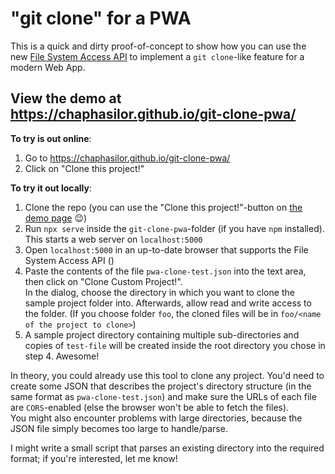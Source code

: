 # "git clone" for a PWA

This is a quick and dirty proof-of-concept to show how you can use the new [File System Access API](https://web.dev/file-system-access/) to implement a `git clone`-like feature for a modern Web App.

## View the demo at https://chaphasilor.github.io/git-clone-pwa/

**To try is out online**:

1. Go to https://chaphasilor.github.io/git-clone-pwa/
2. Click on "Clone this project!"

**To try it out locally**:

1. Clone the repo (you can use the "Clone this project!"-button on [the demo page](https://chaphasilor.github.io/git-clone-pwa/) 😉)
2. Run `npx serve` inside the `git-clone-pwa`-folder (if you have `npm` installed). This starts a web server on `localhost:5000`
3. Open `localhost:5000` in an up-to-date browser that supports the File System Access API ()
4. Paste the contents of the file `pwa-clone-test.json` into the text area, then click on "Clone Custom Project!".  
   In the dialog, choose the directory in which you want to clone the sample project folder into. Afterwards, allow read and write access to the folder.
   (If you choose folder `foo`, the cloned files will be in `foo/<name of the project to clone>`)
5. A sample project directory containing multiple sub-directories and copies of `test-file` will be created inside the root directory you chose in step 4. Awesome!

In theory, you could already use this tool to clone any project. You'd need to create some JSON that describes the project's directory structure (in the same format as `pwa-clone-test.json`) and make sure the URLs of each file are `CORS`-enabled (else the browser won't be able to fetch the files).  
You might also encounter problems with large directories, because the JSON file simply becomes too large to handle/parse.

I might write a small script that parses an existing directory into the required format; if you're interested, let me know!
